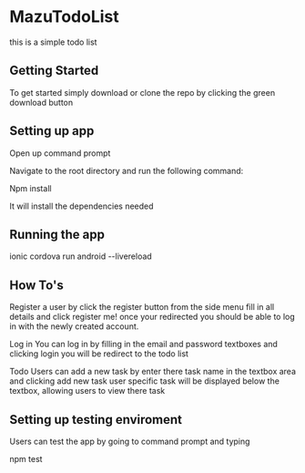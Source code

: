 <h1>MazuTodoList</h1>

<p>this is a simple todo list</p>

<h2>Getting Started</h2>

To get started simply download or clone the repo by clicking the green download button

<h2>Setting up app</h2>

Open up command prompt

Navigate to the root directory and run the following command:

Npm install

It will install the dependencies needed

<h2>Running the app</h2>
ionic cordova run android --livereload

<h2>How To's</h2>

Register a user by click the register button from the side menu
fill in all details and click register me! once your redirected you should be able to log in with the newly created account.

Log in
You can log in by filling in the email and password textboxes and clicking login
you will be redirect to the todo list

Todo
Users can add a new task by enter there task name in the textbox area and clicking add new task
user specific task will be displayed below the textbox, allowing users to view there task 

<h2>Setting up testing enviroment</h2>

Users can test the app by going to command prompt and typing 

npm test


